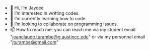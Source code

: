 - 👋 Hi, I’m Jaycee
- 👀 I’m interested in writting codes.
- 🌱 I’m currently learning how to code.
- 💞️ I’m looking to collaborate on programming issues.
- 📫 How to reach me: you can reach me via my student email "jeanclaude.turambe@g.austincc.edu" or via my personnel email "jturambe@gmail.com"

<!---
Jaycee90/Jaycee90 is a ✨ special ✨ repository because its `README.md` (this file) appears on your GitHub profile.
You can click the Preview link to take a look at your changes.
--->
